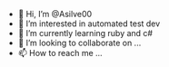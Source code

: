 - 👋 Hi, I’m @Asilve00
- 👀 I’m interested in automated test dev
- 🌱 I’m currently learning ruby and c#
- 💞️ I’m looking to collaborate on ...
- 📫 How to reach me ...

<!---
Asilve00/Asilve00 is a ✨ special ✨ repository because its `README.md` (this file) appears on your GitHub profile.
You can click the Preview link to take a look at your changes.
--->
